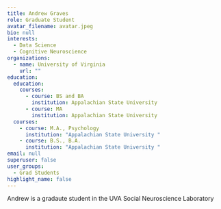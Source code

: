 ```yaml
---
title: Andrew Graves
role: Graduate Student
avatar_filename: avatar.jpeg
bio: null
interests:
  - Data Science
  - Cognitive Neuroscience
organizations:
  - name: University of Virginia
    url: ""
education:
  education:
    courses:
      - course: BS and BA
        institution: Appalachian State University
      - course: MA
        institution: Appalachian State University
  courses:
    - course: M.A., Psychology
      institution: "Appalachian State University "
    - course: B.S., B.A.
      institution: "Appalachian State University "
email: null
superuser: false
user_groups:
  - Grad Students
highlight_name: false
---
```


Andrew is a gradaute student in the UVA Social Neuroscience Laboratory
